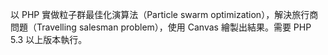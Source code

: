 以 PHP 實做粒子群最佳化演算法（Particle swarm optimization），解決旅行商問題（Travelling salesman problem），使用 Canvas 繪製出結果。需要 PHP 5.3 以上版本執行。